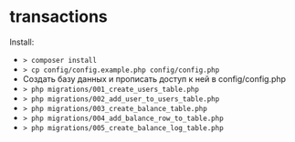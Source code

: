 # transactions

Install:
* `> composer install`
* `> cp config/config.example.php config/config.php`
* Создать базу данных и прописать доступ к ней в config/config.php
* `> php migrations/001_create_users_table.php`
* `> php migrations/002_add_user_to_users_table.php`
* `> php migrations/003_create_balance_table.php`
* `> php migrations/004_add_balance_row_to_table.php`
* `> php migrations/005_create_balance_log_table.php`
